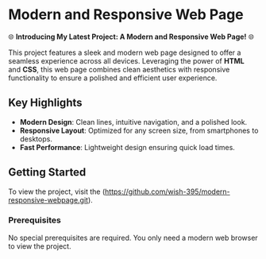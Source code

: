 # Modern and Responsive Web Page

🌐 **Introducing My Latest Project: A Modern and Responsive Web Page!** 🌐

This project features a sleek and modern web page designed to offer a seamless experience across all devices. Leveraging the power of **HTML** and **CSS**, this web page combines clean aesthetics with responsive functionality to ensure a polished and efficient user experience.

## Key Highlights

- **Modern Design**: Clean lines, intuitive navigation, and a polished look.
- **Responsive Layout**: Optimized for any screen size, from smartphones to desktops.
- **Fast Performance**: Lightweight design ensuring quick load times.

## Getting Started

To view the project, visit the (https://github.com/wish-395/modern-responsive-webpage.git).

### Prerequisites

No special prerequisites are required. You only need a modern web browser to view the project.


